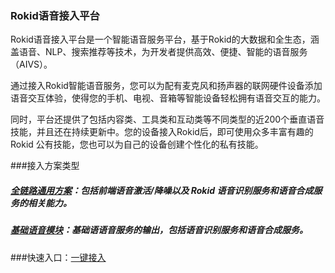 ### Rokid语音接入平台
Rokid语音接入平台是一个智能语音服务平台，基于Rokid的大数据和全生态，涵盖语音、NLP、搜索推荐等技术，为开发者提供高效、便捷、智能的语音服务（AIVS）。

通过接入Rokid智能语音服务，您可以为配有麦克风和扬声器的联网硬件设备添加语音交互体验，使得您的手机、电视、音箱等智能设备轻松拥有语音交互的能力。

同时，平台还提供了包括内容类、工具类和互动类等不同类型的近200个垂直语音技能，并且还在持续更新中。您的设备接入Rokid后，即可使用众多丰富有趣的 Rokid 公有技能，您也可以为自己的设备创建个性化的私有技能。



###接入方案类型

##### [全链路通用方案](/rokid-vsvy-sdk-docs/fullLink/introduce.md)：包括前端语音激活/降噪以及 Rokid 语音识别服务和语音合成服务的相关能力。

##### [基础语音模块](/rokid-vsvy-sdk-docs/speechTTS/introduce.md)：基础语语音服务的输出，包括语音识别服务和语音合成服务。



###快速入口：[一键接入](https://developer.rokid.com/voice/#/product/create/access-new-prd)

